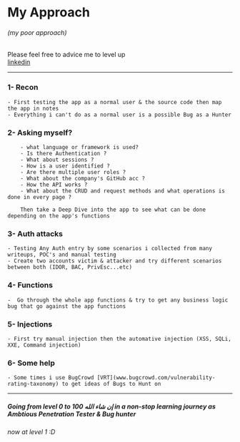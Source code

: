 # My Approach 
###### (my poor approach) 
Please feel free to advice me to level up  
[linkedin](www.linkedin.com/in/mustafa-abdullah11 "contact me" )
  
-----------------------------------------------------------------------------------

### 1- Recon
    - First testing the app as a normal user & the source code then map the app in notes 
    - Everything i can't do as a normal user is a possible Bug as a Hunter
    
### 2- Asking myself?
   
        - what language or framework is used?
        - Is there Authentication ?
        - What about sessions ?
        - How is a user identified ?
        - Are there multiple user roles ?
        - What about the company's GitHub acc ?
        - How the API works ?
        - What about the CRUD and request methods and what operations is done in every page ?
        
        Then take a Deep Dive into the app to see what can be done depending on the app's functions  

### 3- Auth attacks
    - Testing Any Auth entry by some scenarios i collected from many writeups, POC's and manual testing
    - Create two accounts victim & attacker and try different scenarios between both (IDOR, BAC, PrivEsc...etc) 

### 4- Functions
    -  Go through the whole app functions & try to get any business logic bug that go against the app functions

### 5- Injections
    - First try manual injection then the automative injection (XSS, SQLi, XXE, Command injection)

### 6- Some help
    - Some times i use BugCrowd [VRT](www.bugcrowd.com/vulnerability-rating-taxonomy) to get ideas of Bugs to Hunt on
-----------------------------------------------------------------------------------

##### Going from level 0 to 100 إن شاء الله  in a non-stop learning journey as Ambtious Penetration Tester & Bug hunter
###### now at level 1 :D 
